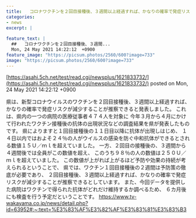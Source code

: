 ```yaml
---
title:   コロナワクチンを２回目接種後、３週間以上経過すれば、かなりの確率で発症リスクが減少することが推察できる  
categories:
- news
excerpt: |
  
feature_text: |
  ##   コロナワクチンを２回目接種後、３週間...
  Mon, 24 May 2021 14:22:12  +0900
feature_image: "https://picsum.photos/2560/600?image=733"
image: "https://picsum.photos/2560/600?image=733"
---
```


[https://asahi.5ch.net/test/read.cgi/newsplus/1621833732/](https://asahi.5ch.net/test/read.cgi/newsplus/1621833732/)
posted on Mon, 24 May 2021 14:22:12  +0900

<!--more-->

県は、新型コロナウイルスのワクチンを２回目接種後、３週間以上経過すれば、 かなりの確率で発症リスクが減少することが推察できると発表しました。 これは、県内の一つの病院の医療従事者４７４人を対象に 今年３月から４月にかけて行われたワクチン接種後の抗体の出現状況などの調査結果を県が発表したものです。 県によりますと１回目接種後の１１日目以降に抗体が出現しはじめ、 １４日以内ではおよそ２４％の人がウイルスの感染を防ぐ中和抗体ができるとされる数値１５Ｕ／ｍｌを超えていました。 一方、２回目の接種後の、３週間から４週間後では全員がこの数値を超え、 このうち９８％の人の数値は２５０Ｕ／ｍｌを超えていました。 この数値が上がれば上がるほど予防や効果の持続が考えられるということで、 県では、ワクチン１回目接種後の２週間は予防策の徹底が必要であり、 ２回目接種後、３週間以上経過すれば、かなりの確率で発症リスクが減少することが推察できるとしています。 また、今回データを提供した病院はワクチンで得られた抗体がどれだけ維持するか調べるため、 ６カ月後にも検査を行う予定だということです。 https://www.tv-wakayama.co.jp/news/detail.php?id=63952#:~:text=%E3%83%AF%E3%82%AF%E3%83%81%E3%83%B3
